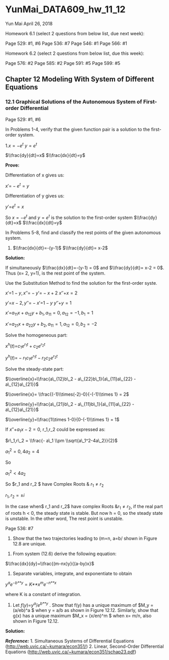 YunMai\_DATA609\_hw\_11\_12
================
Yun Mai
April 26, 2018

Homework 6.1 (select 2 questions from below list, due next week):

Page 529: \#1, \#6 Page 536: \#7 Page 546: \#1 Page 566: \#1

Homework 6.2 (select 2 questions from below list, due this week):

Page 576: \#2 Page 585: \#2 Page 591: \#5 Page 599: \#5

Chapter 12 Modeling With System of Different Equations
------------------------------------------------------

### 12.1 Graphical Solutions of the Autonomous System of First-order Differential

Page 529: \#1, \#6

In Problems 1-4, verify that the given function pair is a solution to the first-order system.

1.*x* = −*e*<sup>*t*</sup> *y* = *e*<sup>*t*</sup>

$\\frac{dy}{dt}=x$ $\\frac{dx}{dt}=y$

**Prove:**

Differentiation of x gives us:

*x*′= − *e*<sup>*t*</sup> = *y*

Differentiation of y gives us:

*y*′=*e*<sup>*t*</sup> = *x*

So *x* = −*e*<sup>*t*</sup> and *y* = *e*<sup>*t*</sup> is the solution to the first-order system $\\frac{dy}{dt}=x$ $\\frac{dx}{dt}=y$

In Problems 5-8, find and classify the rest points of the given autonomous system.

1.  $\\frac{dx}{dt}=-(y-1)$ $\\frac{dy}{dt}= x-2$

**Solution:**

If simultaneously $\\frac{dx}{dt}=-(y-1) = 0$ and $\\frac{dy}{dt}= x-2 = 0$. Thus (x= 2, y=1), is the rest point of the system.

Use the Substitution Method to find the solution for the first-order syste.

*x*′=1 − *y*, *x*″= − *y*′= − *x* + 2 *x*″+*x* = 2

*y*′=*x* − 2, *y*″= − *x*′=1 − *y* *y*″+*y* = 1

*x*′=*a*<sub>11</sub>*x* + *a*<sub>12</sub>*y* + *b*<sub>1</sub>, *a*<sub>11</sub> = 0, *a*<sub>12</sub> = −1, *b*<sub>1</sub> = 1

*x*′=*a*<sub>21</sub>*x* + *a*<sub>22</sub>*y* + *b*<sub>2</sub>, *a*<sub>11</sub> = 1, *a*<sub>12</sub> = 0, *b*<sub>2</sub> = −2

Solve the homogeneous part:

*x*<sup>*h*</sup>(*t*)=*c*<sub>1</sub>*e*<sup>*r*<sub>1</sub>*t*</sup> + *c*<sub>2</sub>*e*<sup>*r*<sub>2</sub>*t*</sup>

*y*<sup>*h*</sup>(*t*)= − *r*<sub>1</sub>*c*<sub>1</sub>*e*<sup>*r*<sub>1</sub>*t*</sup> − *r*<sub>2</sub>*c*<sub>2</sub>*e*<sup>*r*<sub>2</sub>*t*</sup>

Solve the steady-state part:

$\\overline{x}=\\frac{a\_{12}b\_2 - a\_{22}b\_1}{a\_{11}a\_{22} - a\_{12}a\_{21}}$

$\\overline{x}= \\frac{(-1)\\times(-2)-0}{-(-1)\\times 1} = 2$

$\\overline{y}=\\frac{a\_{21}b\_2 - a\_{11}b\_1}{a\_{11}a\_{22} - a\_{12}a\_{21}}$

$\\overline{y}=\\frac{1\\times 1-0}{0-(-1)\\times 1} = 1$

If *x*″+*a*<sub>1</sub>*x* − 2 = 0, r\_1,r\_2 could be expressed as:

$r\_1,r\_2 = \\frac{- a\_1 \\pm \\sqrt{a\_1^2-4a\_2}}{2}$

*a*<sub>1</sub><sup>2</sup> = 0, 4*a*<sub>2</sub> = 4

So

*a*<sub>1</sub><sup>2</sup> &lt; 4*a*<sub>2</sub>

So $r\_1 and r\_2 $ have Complex Roots & *r*<sub>1</sub> ≠ *r*<sub>2</sub>

*r*<sub>1</sub>, *r*<sub>2</sub> = ±*i*

In the case when$ r\_1 and r\_2$ have complex Roots &*r*<sub>1</sub> ≠ *r*<sub>2</sub>, if the real part of roots h &lt; 0, the steady state is stable. But now h = 0, so the steady state is unstable. In the other word, The rest point is unstable.

Page 536: \#7

1.  Show that the two trajectories leading to (m=n, a=b/ shown in Figure 12.8 are unique.

<!-- -->

1.  From system (12.6) derive the following equation:

$\\frac{dx}{dy}=\\frac{(m-nx)y}{(a-by)x}$

1.  Separate variables, integrate, and exponentiate to obtain

*y*<sup>*a*</sup>*e*<sup>−*b**y*</sup> = *K**x*<sup>*m*</sup>*e*<sup>−*n**x*</sup>

where K is a constant of integration.

1.  Let *f*(*y*)=*y*<sup>*a*</sup>/*e*<sup>*b**y*</sup> . Show that f(y) has a unique maximum of $M\_y = (a/eb)^a $ when y = a/b as shown in Figure 12.12. Similarly, show that g(x) has a unique maximum $M\_x = (x/en)^m $ when x= m/n, also shown in Figure 12.12.

**Solution:**

***Reference:*** 1. Simultaneous Systems of Differential Equations (<http://web.uvic.ca/~kumara/econ351/>) 2. Linear, Second-Order Differential Equations (<http://web.uvic.ca/~kumara/econ351/schap23.pdf>)
